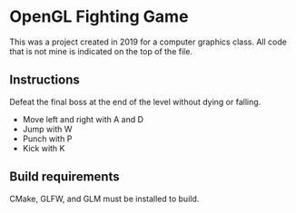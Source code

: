 # OpenGL Fighting Game
This was a project created in 2019 for a computer graphics class. All code that is not mine is indicated on the top of the file. 

## Instructions
Defeat the final boss at the end of the level without dying or falling.
- Move left and right with A and D
- Jump with W
- Punch with P
- Kick with K

## Build requirements
CMake, GLFW, and GLM must be installed to build.